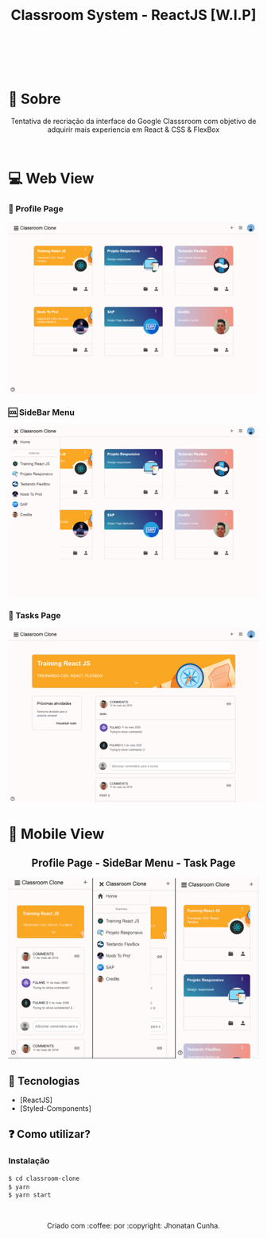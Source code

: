 <img src="https://miro.medium.com/max/4000/1*-dy70uysIH0N9MfVVitzgg.png" alt="">

<h1 align="center">Classroom System - ReactJS [W.I.P]<h1>
<p align="center">
<img src="https://img.shields.io/github/repo-size/jhonatancunha/classroom-system" alt="">
<img src="https://img.shields.io/github/license/jhonatancunha/classroom-system" alt="">
<img src="https://img.shields.io/github/last-commit/jhonatancunha/classroom-system?style=plastic" alt="">
</p>

<br>
<a id="sobre"></a

## :bookmark: Sobre


<p align="center">
    Tentativa de recriação da interface do Google Classsroom com objetivo de adquirir mais experiencia em React & CSS & FlexBox
</p>

<br>

# :computer: Web View

### :busts_in_silhouette: Profile Page
<p align="center">
    <img src="imgs/profile.png" alt="">
</p>

### :cool: SideBar Menu
<p align="center">
    <img src="imgs/menu.png" alt="">
</p>

### :pencil: Tasks Page
<p align="center">
    <img src="imgs/tasks.png" alt="">
</p>


# :iphone: Mobile View

<h2 align="center">Profile Page - SideBar Menu - Task Page</h2>

<p align="center">
    <img src="imgs/mob-PROFILE-TASK-MENU.png" alt="">
</p>





## 🚀 Tecnologias

- [ReactJS]
- [Styled-Components]

## ❓ Como utilizar?

### Instalação

```bash
$ cd classroom-clone
$ yarn
$ yarn start
```

<br>


<p align="center">
Criado com :coffee: por :copyright: Jhonatan Cunha.
</p>
